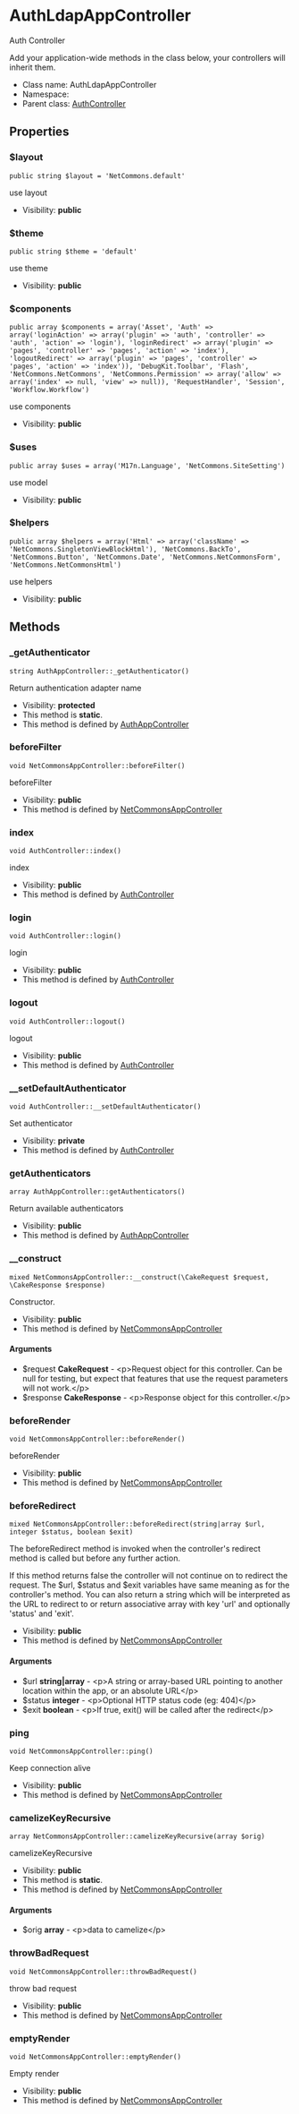 AuthLdapAppController
===============

Auth Controller

Add your application-wide methods in the class below, your controllers
will inherit them.


* Class name: AuthLdapAppController
* Namespace: 
* Parent class: [AuthController](AuthController.md)





Properties
----------


### $layout

    public string $layout = 'NetCommons.default'

use layout



* Visibility: **public**


### $theme

    public string $theme = 'default'

use theme



* Visibility: **public**


### $components

    public array $components = array('Asset', 'Auth' => array('loginAction' => array('plugin' => 'auth', 'controller' => 'auth', 'action' => 'login'), 'loginRedirect' => array('plugin' => 'pages', 'controller' => 'pages', 'action' => 'index'), 'logoutRedirect' => array('plugin' => 'pages', 'controller' => 'pages', 'action' => 'index')), 'DebugKit.Toolbar', 'Flash', 'NetCommons.NetCommons', 'NetCommons.Permission' => array('allow' => array('index' => null, 'view' => null)), 'RequestHandler', 'Session', 'Workflow.Workflow')

use components



* Visibility: **public**


### $uses

    public array $uses = array('M17n.Language', 'NetCommons.SiteSetting')

use model



* Visibility: **public**


### $helpers

    public array $helpers = array('Html' => array('className' => 'NetCommons.SingletonViewBlockHtml'), 'NetCommons.BackTo', 'NetCommons.Button', 'NetCommons.Date', 'NetCommons.NetCommonsForm', 'NetCommons.NetCommonsHtml')

use helpers



* Visibility: **public**


Methods
-------


### _getAuthenticator

    string AuthAppController::_getAuthenticator()

Return authentication adapter name



* Visibility: **protected**
* This method is **static**.
* This method is defined by [AuthAppController](AuthAppController.md)




### beforeFilter

    void NetCommonsAppController::beforeFilter()

beforeFilter



* Visibility: **public**
* This method is defined by [NetCommonsAppController](NetCommonsAppController.md)




### index

    void AuthController::index()

index



* Visibility: **public**
* This method is defined by [AuthController](AuthController.md)




### login

    void AuthController::login()

login



* Visibility: **public**
* This method is defined by [AuthController](AuthController.md)




### logout

    void AuthController::logout()

logout



* Visibility: **public**
* This method is defined by [AuthController](AuthController.md)




### __setDefaultAuthenticator

    void AuthController::__setDefaultAuthenticator()

Set authenticator



* Visibility: **private**
* This method is defined by [AuthController](AuthController.md)




### getAuthenticators

    array AuthAppController::getAuthenticators()

Return available authenticators



* Visibility: **public**
* This method is defined by [AuthAppController](AuthAppController.md)




### __construct

    mixed NetCommonsAppController::__construct(\CakeRequest $request, \CakeResponse $response)

Constructor.



* Visibility: **public**
* This method is defined by [NetCommonsAppController](NetCommonsAppController.md)


#### Arguments
* $request **CakeRequest** - &lt;p&gt;Request object for this controller. Can be null for testing,
 but expect that features that use the request parameters will not work.&lt;/p&gt;
* $response **CakeResponse** - &lt;p&gt;Response object for this controller.&lt;/p&gt;



### beforeRender

    void NetCommonsAppController::beforeRender()

beforeRender



* Visibility: **public**
* This method is defined by [NetCommonsAppController](NetCommonsAppController.md)




### beforeRedirect

    mixed NetCommonsAppController::beforeRedirect(string|array $url, integer $status, boolean $exit)

The beforeRedirect method is invoked when the controller's redirect method is called but before any
further action.

If this method returns false the controller will not continue on to redirect the request.
The $url, $status and $exit variables have same meaning as for the controller's method. You can also
return a string which will be interpreted as the URL to redirect to or return associative array with
key 'url' and optionally 'status' and 'exit'.

* Visibility: **public**
* This method is defined by [NetCommonsAppController](NetCommonsAppController.md)


#### Arguments
* $url **string|array** - &lt;p&gt;A string or array-based URL pointing to another location within the app,
or an absolute URL&lt;/p&gt;
* $status **integer** - &lt;p&gt;Optional HTTP status code (eg: 404)&lt;/p&gt;
* $exit **boolean** - &lt;p&gt;If true, exit() will be called after the redirect&lt;/p&gt;



### ping

    void NetCommonsAppController::ping()

Keep connection alive



* Visibility: **public**
* This method is defined by [NetCommonsAppController](NetCommonsAppController.md)




### camelizeKeyRecursive

    array NetCommonsAppController::camelizeKeyRecursive(array $orig)

camelizeKeyRecursive



* Visibility: **public**
* This method is **static**.
* This method is defined by [NetCommonsAppController](NetCommonsAppController.md)


#### Arguments
* $orig **array** - &lt;p&gt;data to camelize&lt;/p&gt;



### throwBadRequest

    void NetCommonsAppController::throwBadRequest()

throw bad request



* Visibility: **public**
* This method is defined by [NetCommonsAppController](NetCommonsAppController.md)




### emptyRender

    void NetCommonsAppController::emptyRender()

Empty render



* Visibility: **public**
* This method is defined by [NetCommonsAppController](NetCommonsAppController.md)



